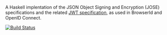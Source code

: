 A Haskell implentation of the JSON Object Signing and Encryption (JOSE) specifications and the related [JWT specification](http://tools.ietf.org/html/draft-ietf-oauth-json-web-token), as used in BrowserId and OpenID Connect.

[![Build Status](https://travis-ci.org/tekul/jose.svg?branch=master)](https://travis-ci.org/tekul/jose)
